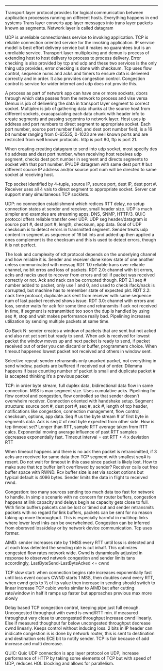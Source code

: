 ___

Transport layer protocol provides for logical communication between application processes running on different hosts. Everything happens in end systems
Trans layer converts app layer messages into trans layer packets known as segments. Network layer is called datagram



UDP is unreliable connectionless service to invoking application. TCP is reliable connection oriented service for the invoking application. IP service model is best effort delivery service but it makes no guarantees but is an unreliable service.
Transport layer multiplexing and demux is process of extending host to host delivery to process to process delivery. Error checking is also provided by tcp and udp and these two services is the only thing udp provides, error checking is done with checksum. Tcp uses flow control,  sequence nums and acks and timers to ensure data is delivered correctly and in order. It also provides congestion control. Congestion control is service for wider internet and udp does not provide this. 



A process as part of network app can have one or more sockets, doors through which data passes from the network to process and vise versa
Demux is job of delivering the data in transport layer segment to correct socket. Multiplex is job of gathering data chunks at the source host from different sockets, exacapsulating each data chunk with header info to create segments and passing segemtns to network layer. Host uses ip address and port numbers to direct segment to appropriate socket.
Each port number, source port number field, and dest port number field, is a 16 bit number ranging from 0-65535, 0-1023 are well known ports and are restricted from well known protocols. http is port 80, ftp is port 21. 



When creating creating datagram to send into udp socket, most specify des tip address and dest port number, when receiving host receives udp segment, checks dest port number in segment and directs segments to socket with that port number.
IP/UDP datagram with same dest port # but different source IP address and/or source port num will be directed to same socket at receiving host.



Tcp socket identified by 4-tuple, source IP, source port, dest IP, dest port #. Receiver uses all 4 vals to direct segment to appropriate socket.
Server can support many simultaneous TCP socklets.



UDP: no connection establishment which redices RTT delay, no setup connection states at sender and receiver, small header size. UDP is much simpler and examples are streaming apps, DNS, SNMP, HTTP/3. QUIC protocol offers reliable transfer over UDP. 
UDP seg header/datagram is source port #, dest port #, length, checksum, app data. Goal of UDP checksum is to detect errors in transmitted segment. Sender treats udp content in segment as sequence of 16 bit ints and added up then applied a ones complement is the checksum and this is used to detect errors, though it is not perfect. 



The look and complexity of rdt protocol depends on the underlying channel and how reliable it is. Sender and receiver done know state of one another unless communicated with messag
RDT 1.0 reliable trans over reliable channel, no bit erros and loss of packets. RDT 2.0: channel with bit errors, acks and nacks used to recover from errors and tell if packet was received correctly or not. Ack and nack can be corrupted though. RDT 2.1 seq # number added to packet, only use 1 and 0, and used to check ifack/nack is corrupted, but machine has to remember state of expected pkt. RDT 2.2: nack free protocol, duplicate ack sent from receiver with same sequence num of last packet received shows issue. RDT 3.0: channel with errors and loss, sender waits for ack foir some time and retransmits if ack not received in time, if segment is retransmitted too soon the dup is handled by using seq #, stop and wait makes performance really bad. Pipelining increases utilization by sending multiple packets at same time. 



Go Back N: sender creates a window of packets that are sent but not acked and also not yet sent but ready to send. When ack is received for lowest packet the window moves up and next packet is ready to send, if packet received out of order you can discard or buffer, programmers choice. When timeout happened lowest packet not received and others in window sent.



Selective repeat: sender retransmits only unacked packet, not everything in send window, packets are buffered if received out of order. Dilemma happens if base counting number of packet is small and duplicate packet # is accepted thinking it’s a previous packet



TCP: in order byte stream, full duplex data, bidirectional data flow in same connection. MSS is max segment size. Uses cumulative acks. Pipelining for flow control and congestion, flow controlled so that sender doesn’t overwhelm receiver. Connection oriented with handshake setup. Segment structure: source port #, dest port #, seq #, ack #, length of tcp header, notifications like congestion, connection management, flow control, checksum, options, app data. 
Seq # us the byte stream # of first byte in segments data. Ack is seq # of next byte expected from other side.
How is tcp timeout set? Longer than RTT, sample RTT average taken from RTT calcs. Exponential moving average influence of past RTT samples decreases exponentially fast.
Timeout interval = est RTT + 4 x deviation RTT



When timeout happens and there is no ack then packet is retransmitted, if 3 acks are received for same data then TCP segment with smallest seq# is resent. Do not wait for timeout in this case since packet is likely lost. 
How to make sure that tcp buffer isn’t overflowed by sender? Receiver calls out free buffer space with RWND. Rcv buffer size is set via socket options but typical default is 4096 bytes. Sender limits the data in flight to received rwnd.



Congestion: too many sources sending too much data too fast for network to handle. In simple scenario with no concern for router buffers, congestion happens at link capacity and delays begin as capacity gets close to full. With finite buffers pakcets can be lost or timed out and sender retransmits packets with no regard for link buffers, packets can be sent for no reason taking up more thoroughput. This is especially harmful in multihop links where lower level inks can be overwhelmed. Congestion can be inferred from obersved loss/delay or by network device communication. Tcp uses former. 



AIMD: sender increases rate by 1 MSS every RTT until loss is detected and at each loss detected the sending rate is cut inhalf. This optimizes congested flow rates network wide. Cwnd is dynamically adjusted in response to observed network congestion and sender limits tans accordingly, LastByteSend-LastByteAcked <= cwnd



TCP slow start: when connection begins rate increases exponentially fast until loss event occurs CWND starts 1 MSS, then doubles cwnd every RTT, when cwnd gets to ½ of its value then increase in sending should switch to linear increase
TCP cubic works similar to AIMD but after cutting rate/window in half it ramps up faster but approaches previous max more slowly



Delay based TCP congestion control, keeping pipe just full enough. Uncongested throughput with cwnd is cwnd/RTT min. if measured throughput very close to uncongested throughput increase cwnd linearly. Else if measured thoughput far below uncongested throughput decrease cwnd linearly. Keeps control without inducing loss. 2 bits in IP header can inidicate congestion is is done by network router, this is sent to destination and destination sets ECE bit to notify sender. TCP is fair because of add increase and multi decrease.



QUIC: Quic UDP connection is app layer protocol on UDP, increase performance of HTTP by taking some elements of TCP but with speed of UDP, reduces HOL blocking and allows for parallelism.
